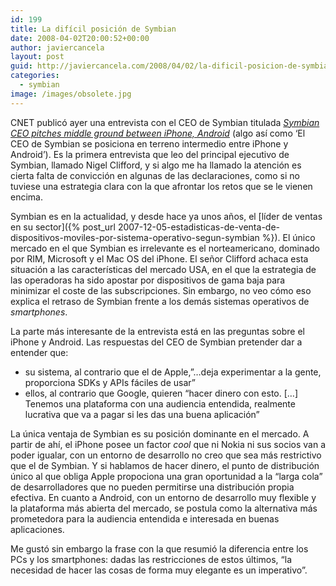 ```yaml
---
id: 199
title: La difícil posición de Symbian
date: 2008-04-02T20:00:52+00:00
author: javiercancela
layout: post
guid: http://javiercancela.com/2008/04/02/la-dificil-posicion-de-symbian/
categories:
  - symbian
image: /images/obsolete.jpg
---
```

CNET publicó ayer una entrevista con el CEO de Symbian titulada [_Symbian CEO pitches middle ground between iPhone, Android_](http://www.news.com/8301-13579_3-9907219-37.html?tag=nl.e703 "Symbian CEO pitches middle ground between iPhone, Android") (algo así como &#8216;El CEO de Symbian se posiciona en terreno intermedio entre iPhone y Android&#8217;). Es la primera entrevista que leo del principal ejecutivo de Symbian, llamado Nigel Clifford, y si algo me ha llamado la atención es cierta falta de convicción en algunas de las declaraciones, como si no tuviese una estrategia clara con la que afrontar los retos que se le vienen encima.

Symbian es en la actualidad, y desde hace ya unos años, el  [líder de ventas en su sector]({% post_url 2007-12-05-estadisticas-de-venta-de-dispositivos-moviles-por-sistema-operativo-segun-symbian %}). El único mercado en el que Symbian es irrelevante es el norteamericano, dominado por RIM, Microsoft y el Mac OS del iPhone. El señor Clifford achaca esta situación a las características del mercado USA, en el que la estrategia de las operadoras ha sido apostar por dispositivos de gama baja para minimizar el coste de las subscripciones. Sin embargo, no veo cómo eso explica el retraso de Symbian frente a los demás sistemas operativos de _smartphones_.

La parte más interesante de la entrevista está en las preguntas sobre el iPhone y Android. Las respuestas del CEO de Symbian pretender dar a entender que:

  * su sistema, al contrario que el de Apple,&#8221;&#8230;deja experimentar a la gente, proporciona SDKs y APIs fáciles de usar&#8221;
  * ellos, al contrario que Google, quieren &#8220;hacer dinero con esto. [&#8230;] Tenemos una plataforma con una audiencia entendida, realmente lucrativa que va a pagar si les das una buena aplicación&#8221;

La única ventaja de Symbian es su posición dominante en el mercado. A partir de ahí, el iPhone posee un factor _cool_ que ni Nokia ni sus socios van a poder igualar, con un entorno de desarrollo no creo que sea más restrictivo que el de Symbian. Y si hablamos de hacer dinero, el punto de distribución único al que obliga Apple propociona una gran oportunidad a la &#8220;larga cola&#8221; de desarrolladores que no pueden permitirse una distribución propia efectiva. En cuanto a Android, con un entorno de desarrollo muy flexible y la plataforma más abierta del mercado, se postula como la alternativa más prometedora para la audiencia entendida e interesada en buenas aplicaciones.

Me gustó sin embargo la frase con la que resumió la diferencia entre los PCs y los smartphones: dadas las restricciones de estos últimos, &#8220;la necesidad de hacer las cosas de forma muy elegante es un imperativo&#8221;.